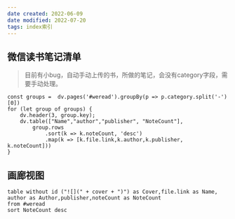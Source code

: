 ```yaml
---
date created: 2022-06-09
date modified: 2022-07-20
tags: index索引
---
```


## 微信读书笔记清单

> 目前有小bug，自动手动上传的书，所做的笔记，会没有category字段，需要手动处理。
```dataviewjs
const groups =  dv.pages('#weread').groupBy(p => p.category.split('-')[0])
for (let group of groups) {
	dv.header(3, group.key);
	dv.table(["Name","author","publisher", "NoteCount"],
		group.rows
			.sort(k => k.noteCount, 'desc')
			.map(k => [k.file.link,k.author,k.publisher, k.noteCount]))
}

```

## 画廊视图

```dataview
table without id ("![](" + cover + ")") as Cover,file.link as Name, author as Author,publisher,noteCount as NoteCount
from #weread 
sort NoteCount desc
```